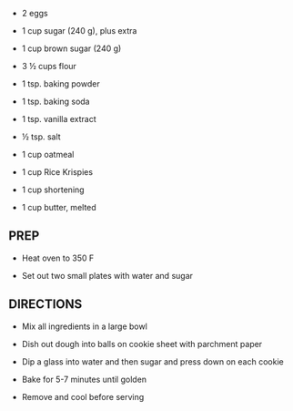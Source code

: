 - 2 eggs

- 1 cup sugar (240 g), plus extra

- 1 cup brown sugar (240 g)

- 3 ½ cups flour

- 1 tsp. baking powder

- 1 tsp. baking soda

- 1 tsp. vanilla extract

- ½ tsp. salt

- 1 cup oatmeal

- 1 cup Rice Krispies

- 1 cup shortening

- 1 cup butter, melted

## PREP

- Heat oven to 350 F

- Set out two small plates with water and sugar

## DIRECTIONS

- Mix all ingredients in a large bowl

- Dish out dough into balls on cookie sheet with parchment paper

- Dip a glass into water and then sugar and press down on each cookie

- Bake for 5-7 minutes until golden

- Remove and cool before serving
